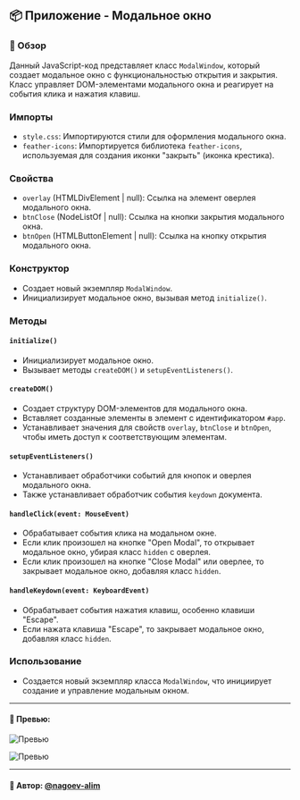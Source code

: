 ## 📦 Приложение - Модальное окно

### 🚀 Обзор

Данный JavaScript-код представляет класс `ModalWindow`, который создает модальное окно с функциональностью открытия и закрытия. Класс управляет DOM-элементами модального окна и реагирует на события клика и нажатия клавиш.

### Импорты

- `style.css`: Импортируются стили для оформления модального окна.
- `feather-icons`: Импортируется библиотека `feather-icons`, используемая для создания иконки "закрыть" (иконка крестика).

### Свойства

- `overlay` (HTMLDivElement | null): Ссылка на элемент оверлея модального окна.
- `btnClose` (NodeListOf<HTMLButtonElement> | null): Ссылка на кнопки закрытия модального окна.
- `btnOpen` (HTMLButtonElement | null): Ссылка на кнопку открытия модального окна.

### Конструктор

- Создает новый экземпляр `ModalWindow`.
- Инициализирует модальное окно, вызывая метод `initialize()`.

### Методы

#### `initialize()`

- Инициализирует модальное окно.
- Вызывает методы `createDOM()` и `setupEventListeners()`.

#### `createDOM()`

- Создает структуру DOM-элементов для модального окна.
- Вставляет созданные элементы в элемент с идентификатором `#app`.
- Устанавливает значения для свойств `overlay`, `btnClose` и `btnOpen`, чтобы иметь доступ к соответствующим элементам.

#### `setupEventListeners()`

- Устанавливает обработчики событий для кнопок и оверлея модального окна.
- Также устанавливает обработчик события `keydown` документа.

#### `handleClick(event: MouseEvent)`

- Обрабатывает события клика на модальном окне.
- Если клик произошел на кнопке "Open Modal", то открывает модальное окно, убирая класс `hidden` с оверлея.
- Если клик произошел на кнопке "Close Modal" или оверлее, то закрывает модальное окно, добавляя класс `hidden`.

#### `handleKeydown(event: KeyboardEvent)`

- Обрабатывает события нажатия клавиш, особенно клавиши "Escape".
- Если нажата клавиша "Escape", то закрывает модальное окно, добавляя класс `hidden`.

### Использование

- Создается новый экземпляр класса `ModalWindow`, что инициирует создание и управление модальным окном.



---
#### 🌄 Превью:
![Превью](https://lh3.googleusercontent.com/drive-viewer/AITFw-znIgx0oAVVSz4zZ2NDgHZOD5soQGuEwJDxzjwG0dd8Oc8C9CtZ3gwu6Ymvwx-9Z2d0e6jdgvEOGMS4SDmTRGpkzKpr=s1600)

![Превью](https://lh3.googleusercontent.com/drive-viewer/AITFw-ygH6Sz5nQbADy6wk9WaVyHCN6lWf6YGAgTh47x2mTM8Du1W4fBnrlgxwdwRE-kNKK73zdQcjqY_J3-yOZJhaXjp882LA=s1600)


-----
#### 🙌 Автор: [@nagoev-alim](https://github.com/nagoev-alim)

